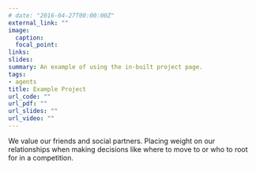 ```yaml
---
# date: "2016-04-27T00:00:00Z"
external_link: ""
image:
  caption: 
  focal_point: 
links:
slides: 
summary: An example of using the in-built project page.
tags:
- agents
title: Example Project
url_code: ""
url_pdf: ""
url_slides: ""
url_video: ""
---
```


We value our friends and social partners. Placing weight on our relationships when making decisions like where to move to or who to root for in a competition. 
